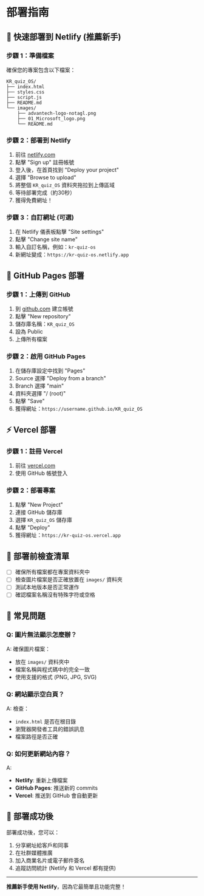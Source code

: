 # 部署指南

## 🚀 快速部署到 Netlify (推薦新手)

### 步驟 1：準備檔案
確保您的專案包含以下檔案：
```
KR_quiz_OS/
├── index.html
├── styles.css
├── script.js
├── README.md
└── images/
    ├── advantech-logo-notagl.png
    ├── 01_Microsoft_logo.png
    └── README.md
```

### 步驟 2：部署到 Netlify
1. 前往 [netlify.com](https://netlify.com)
2. 點擊 "Sign up" 註冊帳號
3. 登入後，在首頁找到 "Deploy your project"
4. 選擇 "Browse to upload" 
5. 將整個 `KR_quiz_OS` 資料夾拖拉到上傳區域
6. 等待部署完成（約30秒）
7. 獲得免費網址！

### 步驟 3：自訂網址 (可選)
1. 在 Netlify 儀表板點擊 "Site settings"
2. 點擊 "Change site name"
3. 輸入自訂名稱，例如：`kr-quiz-os`
4. 新網址變成：`https://kr-quiz-os.netlify.app`

## 🐙 GitHub Pages 部署

### 步驟 1：上傳到 GitHub
1. 到 [github.com](https://github.com) 建立帳號
2. 點擊 "New repository"
3. 儲存庫名稱：`KR_quiz_OS`
4. 設為 Public
5. 上傳所有檔案

### 步驟 2：啟用 GitHub Pages
1. 在儲存庫設定中找到 "Pages"
2. Source 選擇 "Deploy from a branch"
3. Branch 選擇 "main"
4. 資料夾選擇 "/ (root)"
5. 點擊 "Save"
6. 獲得網址：`https://username.github.io/KR_quiz_OS`

## ⚡ Vercel 部署

### 步驟 1：註冊 Vercel
1. 前往 [vercel.com](https://vercel.com)
2. 使用 GitHub 帳號登入

### 步驟 2：部署專案
1. 點擊 "New Project"
2. 連接 GitHub 儲存庫
3. 選擇 `KR_quiz_OS` 儲存庫
4. 點擊 "Deploy"
5. 獲得網址：`https://kr-quiz-os.vercel.app`

## 📝 部署前檢查清單

- [ ] 確保所有檔案都在專案資料夾中
- [ ] 檢查圖片檔案是否正確放置在 `images/` 資料夾
- [ ] 測試本地版本是否正常運作
- [ ] 確認檔案名稱沒有特殊字符或空格

## 🔧 常見問題

### Q: 圖片無法顯示怎麼辦？
A: 確保圖片檔案：
- 放在 `images/` 資料夾中
- 檔案名稱與程式碼中的完全一致
- 使用支援的格式 (PNG, JPG, SVG)

### Q: 網站顯示空白頁？
A: 檢查：
- `index.html` 是否在根目錄
- 瀏覽器開發者工具的錯誤訊息
- 檔案路徑是否正確

### Q: 如何更新網站內容？
A: 
- **Netlify**: 重新上傳檔案
- **GitHub Pages**: 推送新的 commits
- **Vercel**: 推送到 GitHub 會自動更新

## 🎉 部署成功後

部署成功後，您可以：
1. 分享網址給客戶和同事
2. 在社群媒體推廣
3. 加入商業名片或電子郵件簽名
4. 追蹤訪問統計 (Netlify 和 Vercel 都有提供)

---

**推薦新手使用 Netlify**，因為它最簡單且功能完整！
